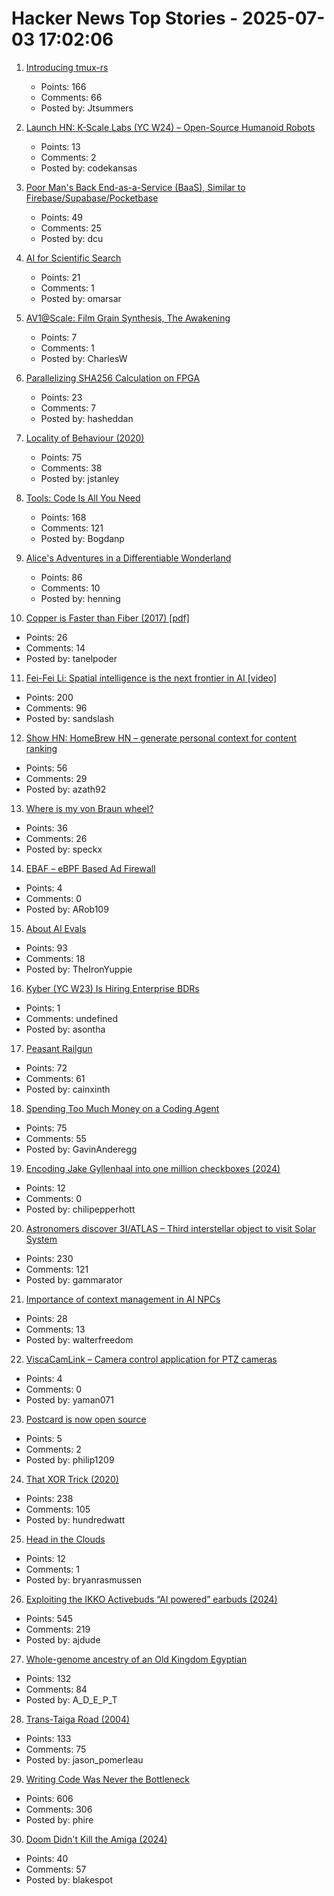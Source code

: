 # Hacker News Top Stories - 2025-07-03 17:02:06

1. [Introducing tmux-rs](https://richardscollin.github.io/tmux-rs/)
   - Points: 166
   - Comments: 66
   - Posted by: Jtsummers

2. [Launch HN: K-Scale Labs (YC W24) – Open-Source Humanoid Robots](undefined)
   - Points: 13
   - Comments: 2
   - Posted by: codekansas

3. [Poor Man's Back End-as-a-Service (BaaS), Similar to Firebase/Supabase/Pocketbase](https://github.com/zserge/pennybase)
   - Points: 49
   - Comments: 25
   - Posted by: dcu

4. [AI for Scientific Search](https://arxiv.org/abs/2507.01903)
   - Points: 21
   - Comments: 1
   - Posted by: omarsar

5. [AV1@Scale: Film Grain Synthesis, The Awakening](https://netflixtechblog.com/av1-scale-film-grain-synthesis-the-awakening-ee09cfdff40b)
   - Points: 7
   - Comments: 1
   - Posted by: CharlesW

6. [Parallelizing SHA256 Calculation on FPGA](https://www.controlpaths.com/2025/06/29/parallelizing_sha256-calculation-fpga/)
   - Points: 23
   - Comments: 7
   - Posted by: hasheddan

7. [Locality of Behaviour (2020)](https://htmx.org/essays/locality-of-behaviour/)
   - Points: 75
   - Comments: 38
   - Posted by: jstanley

8. [Tools: Code Is All You Need](https://lucumr.pocoo.org/2025/7/3/tools/)
   - Points: 168
   - Comments: 121
   - Posted by: Bogdanp

9. [Alice's Adventures in a Differentiable Wonderland](https://arxiv.org/abs/2404.17625)
   - Points: 86
   - Comments: 10
   - Posted by: henning

10. [Copper is Faster than Fiber (2017) [pdf]](https://www.arista.com/assets/data/pdf/Copper-Faster-Than-Fiber-Brief.pdf)
   - Points: 26
   - Comments: 14
   - Posted by: tanelpoder

11. [Fei-Fei Li: Spatial intelligence is the next frontier in AI [video]](https://www.youtube.com/watch?v=_PioN-CpOP0)
   - Points: 200
   - Comments: 96
   - Posted by: sandslash

12. [Show HN: HomeBrew HN – generate personal context for content ranking](https://www.hackernews.coffee/)
   - Points: 56
   - Comments: 29
   - Posted by: azath92

13. [Where is my von Braun wheel?](https://angadh.com/wherevonbraunwheel)
   - Points: 36
   - Comments: 26
   - Posted by: speckx

14. [EBAF – eBPF Based Ad Firewall](https://github.com/Kazedaa/eBAF)
   - Points: 4
   - Comments: 0
   - Posted by: ARob109

15. [About AI Evals](https://hamel.dev/blog/posts/evals-faq/)
   - Points: 93
   - Comments: 18
   - Posted by: TheIronYuppie

16. [Kyber (YC W23) Is Hiring Enterprise BDRs](https://www.ycombinator.com/companies/kyber/jobs/F1XERLm-enterprise-business-development-representative)
   - Points: 1
   - Comments: undefined
   - Posted by: asontha

17. [Peasant Railgun](https://knightsdigest.com/what-exactly-is-the-peasant-railgun-in-dd-5e/)
   - Points: 72
   - Comments: 61
   - Posted by: cainxinth

18. [Spending Too Much Money on a Coding Agent](https://allenpike.com/2025/coding-agents)
   - Points: 75
   - Comments: 55
   - Posted by: GavinAnderegg

19. [Encoding Jake Gyllenhaal into one million checkboxes (2024)](https://ednamode.xyz/blogs/2.html)
   - Points: 12
   - Comments: 0
   - Posted by: chilipepperhott

20. [Astronomers discover 3I/ATLAS – Third interstellar object to visit Solar System](https://www.abc.net.au/news/science/2025-07-03/3i-atlas-a11pl3z-interstellar-object-in-our-solar-system/105489180)
   - Points: 230
   - Comments: 121
   - Posted by: gammarator

21. [Importance of context management in AI NPCs](https://walterfreedom.com/post.html?id=ai-context-management)
   - Points: 28
   - Comments: 13
   - Posted by: walterfreedom

22. [ViscaCamLink – Camera control application for PTZ cameras](https://github.com/misorrek/ViscaCamLink)
   - Points: 4
   - Comments: 0
   - Posted by: yaman071

23. [Postcard is now open source](https://www.contraption.co/postcard-open-source/)
   - Points: 5
   - Comments: 2
   - Posted by: philip1209

24. [That XOR Trick (2020)](https://florian.github.io//xor-trick/)
   - Points: 238
   - Comments: 105
   - Posted by: hundredwatt

25. [Head in the Clouds](https://www.commonwealmagazine.org/head-clouds)
   - Points: 12
   - Comments: 1
   - Posted by: bryanrasmussen

26. [Exploiting the IKKO Activebuds “AI powered” earbuds (2024)](https://blog.mgdproductions.com/ikko-activebuds/)
   - Points: 545
   - Comments: 219
   - Posted by: ajdude

27. [Whole-genome ancestry of an Old Kingdom Egyptian](https://www.nature.com/articles/s41586-025-09195-5)
   - Points: 132
   - Comments: 84
   - Posted by: A_D_E_P_T

28. [Trans-Taiga Road (2004)](https://www.jamesbayroad.com/ttr/index.html)
   - Points: 133
   - Comments: 75
   - Posted by: jason_pomerleau

29. [Writing Code Was Never the Bottleneck](https://ordep.dev/posts/writing-code-was-never-the-bottleneck)
   - Points: 606
   - Comments: 306
   - Posted by: phire

30. [Doom Didn't Kill the Amiga (2024)](https://www.datagubbe.se/afb/)
   - Points: 40
   - Comments: 57
   - Posted by: blakespot

